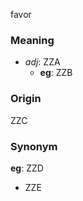 favor
### Meaning
+ _adj_: ZZA
    + __eg__: ZZB

### Origin

ZZC

### Synonym

__eg__: ZZD

+ ZZE



